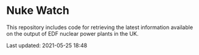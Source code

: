 # Nuke Watch

This repository includes code for retrieving the latest information available on the output of EDF nuclear power plants in the UK.

Last updated: 2021-05-25 18:48